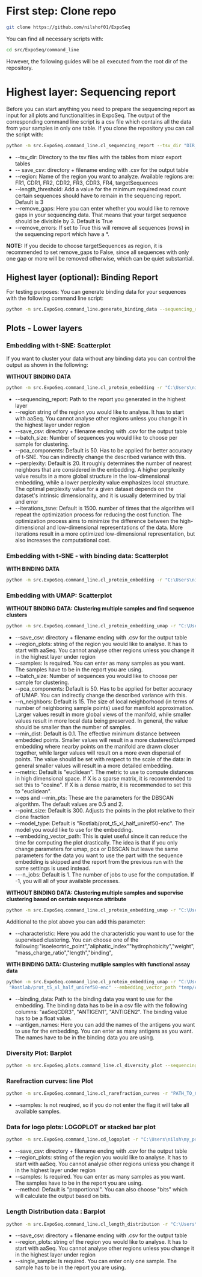 
# First step: Clone repo

```bash
git clone https://github.com/nilshof01/ExpoSeq
```

You can find all necessary scripts with:

```bash
cd src/ExpoSeq/command_line
```

However, the following guides will be all executed from the root dir of the repository.


# Highest layer: Sequencing report

Before you can start anything you need to prepare the sequencing report as input for all plots and functionalities in ExpoSeq. The output of the corresponding command line script is a csv file which contains all the data from your samples in only one table. If you clone the repository you can call the script with:

```bash
python -m src.ExpoSeq.command_line.cl_sequencing_report --tsv_dir "DIR_TO_TSV_FILES" --save_csv "C:\Users\nilsh\my_projects\ExpoSeq\tmp_test\test_report.csv" --region "CDR3"

```

- --tsv_dir: Directory to the tsv files with the tables from mixcr export tables
- -- save_csv: directory + filename ending with .csv for the output table
- --region: Name of the region you want to analyze. Available regions are: FR1, CDR1, FR2, CDR2, FR3, CDR3, FR4, targetSequences
- --length_threshold: Add a value for the minimum required read count certain sequences should have to remain in the sequencing report. Default is 3
- --remove_gaps: Here you can enter whether you would like to remove gaps in your sequencing data. That means that your target sequence should be divisible by 3. Default is True
- --remove_errors: If set to True this will remove all sequences (rows) in the sequencing report which have a *.

**NOTE:** If you decide to choose targetSequences as region, it is recommended to set remove_gaps to False, since all sequences with only one gap or more will be removed otherwise, which can be quiet substantial.

## Highest layer (optional): Binding Report

For testing purposes: You can generate binding data for your sequences with the following command line script:

```bash
python -m src.ExpoSeq.command_line.generate_binding_data --sequencing_report "C:\Users\nilsh\my_projects\ExpoSeq\tmp_test\test_report.csv" --save_csv "C:\Users\nilsh\my_projects\ExpoSeq\tmp_test\binding_data_test.csv" --samples "GeneMind_TRABkit_DNA77_300ng_repl1_L01_R1_001" "GeneMind_TRABkit_DNA80_300ng_repl1_L01_R1_001"
```


## Plots - Lower layers

### Embedding with t-SNE: Scatterplot

If you want to cluster your data without any binding data you can control the output as shown in the following:

**WITHOUT BINDING DATA**

```bash
python -m src.ExpoSeq.command_line.cl_protein_embedding -r "C:\Users\nilsh\my_projects\ExpoSeq\tmp_test\test_report.csv" --save_csv "C:\Users\nilsh\my_projects\ExpoSeq\tmp_test\embedding_umap_test.csv" --region_plots "aaSeqCDR3" --samples "GeneMind_TRABkit_DNA77_300ng_repl1_L01_R1_001" "GeneMind_TRABkit_DNA80_300ng_repl1_L01_R1_001" --batch_size 100 --pca_components 50 --perplexity 25 --iterations_tsne 252 --model_type "Rostlab/prot_t5_xl_half_uniref50-enc" --embedding_vector_path "temp/current_array.npz" --eps 0.1 --min_pts 2    
```

- --sequencing_report: Path to the report you generated in the highest layer
- --region string of the region you would like to analyse. It has to start with aaSeq. You cannot analyse other regions unless you change it in the highest layer under region
- --save_csv: directory + filename ending with .csv for the output table
- --batch_size: Number of sequences you would like to choose per sample for clustering.
- --pca_components: Default is 50. Has to be applied for better accuracy of t-SNE. You can indirectly change the described variance with this.
- --perplexity: Default is 20. It roughly determines the number of nearest neighbors that are considered in the embedding. A higher perplexity value results in a more global structure in the low-dimensional embedding, while a lower perplexity value emphasizes local structure. The optimal perplexity value for a given dataset depends on the dataset's intrinsic dimensionality, and it is usually determined by trial and error
- --iterations_tsne: Default is 1500. number of times that the algorithm will repeat the optimization process for reducing the cost function. The optimization process aims to minimize the difference between the high-dimensional and low-dimensional representations of the data. More iterations result in a more optimized low-dimensional representation, but also increases the computational cost.

### Embedding with t-SNE - with binding data: Scatterplot

**WITH BINDING DATA**

```bash
python -m src.ExpoSeq.command_line.cl_protein_embedding -r "C:\Users\nilsh\my_projects\ExpoSeq\tmp_test\test_report.csv" --save_csv "C:\Users\nilsh\my_projects\ExpoSeq\tmp_test\embedding_umap_test.csv" --region_plots "aaSeqCDR3" --samples "GeneMind_TRABkit_DNA77_300ng_repl1_L01_R1_001" "GeneMind_TRABkit_DNA80_300ng_repl1_L01_R1_001" --batch_size 100 --pca_components 50 --perplexity 25 --iterations_tsne 252 --model_type "Rostlab/prot_t5_xl_half_uniref50-enc" --embedding_vector_path "temp/current_array.npz" --eps 0.1 --min_pts 2 --binding_data "C:\Users\nilsh\my_projects\ExpoSeq\tmp_test\binding_data_test.csv" --antigen_names "Antigen 1"   
```

### Embedding with UMAP: Scatterplot

**WITHOUT BINDING DATA: Clustering multiple samples and find sequence clusters**


```bash
python -m src.ExpoSeq.command_line.cl_protein_embedding_umap -r "C:\Users\nilsh\my_projects\ExpoSeq\tmp_test\test_report.csv" --save_csv "C:\Users\nilsh\my_projects\ExpoSeq\tmp_test\embedding_umap_test.csv" --region_plots "aaSeqCDR3" --samples "GeneMind_TRABkit_DNA77_300ng_repl1_L01_R1_001" "GeneMind_TRABkit_DNA80_300ng_repl1_L01_R1_001" --batch_size 100 --pca_components 50 --n_neighbors 25 --min_dist 0.1 --metric "euclidean" --eps 0.5 --min_pts 2 --point_size 300 --model_type "Rostlab/prot_t5_xl_half_uniref50-enc" --embedding_vector_path "temp/current_array.npz" --n_jobs 1
```

- --save_csv: directory + filename ending with .csv for the output table
- --region_plots: string of the region you would like to analyse. It has to start with aaSeq. You cannot analyse other regions unless you change it in the highest layer under region
- --samples: Is required. You can enter as many samples as you want. The samples have to be in the report you are using.
- --batch_size: Number of sequences you would like to choose per sample for clustering.
- --pca_components: Default is 50. Has to be applied for better accuracy of UMAP. You can indirectly change the described variance with this.
- --n_neighbors: Default is 15. The size of local neighborhood (in terms of number of neighboring sample points) used for manifold approximation. Larger values result in more global views of the manifold, while smaller values result in more local data being preserved. In general, the value should be smaller than the number of samples.
- --min_dist: Default is 0.1. The effective minimum distance between embedded points. Smaller values will result in a more clustered/clumped embedding where nearby points on the manifold are drawn closer together, while larger values will result on a more even dispersal of points. The value should be set with respect to the scale of the data: in general smaller values will result in a more detailed embedding.
- --metric: Default is "euclidean". The metric to use to compute distances in high dimensional space. If X is a sparse matrix, it is recommended to set this to "cosine". If X is a dense matrix, it is recommended to set this to "euclidean".
- --eps and --min_pts: These are the parameters for the DBSCAN algorithm. The default values are 0.5 and 2. 
- --point_size: Default is 300. Adjusts the points in the plot relative to their clone fraction
- --model_type: Default is "Rostlab/prot_t5_xl_half_uniref50-enc". The model you would like to use for the embedding. 
- --embedding_vector_path: This is quiet useful since it can reduce the time for computing the plot drastically. The idea is that if you only change parameters for umap, pca or DBSCAN but leave the same parameters for the data you want to use the part with the sequence embedding is skipped and the report from the previous run with the same settings is used instead.
- ---n_jobs: Default is 1. The number of jobs to use for the computation. If -1, you will all of your available processes.

**WITHOUT BINDING DATA: Clustering multiple samples and supervise clustering based on certain sequence attribute**

```bash
python -m src.ExpoSeq.command_line.cl_protein_embedding_umap -r "C:\Users\nilsh\my_projects\ExpoSeq\tmp_test\test_report.csv" --save_csv "C:\Users\nilsh\my_projects\ExpoSeq\tmp_test\embedding_umap_test.csv" --region_plots "aaSeqCDR3" --samples "GeneMind_TRABkit_DNA77_300ng_repl1_L01_R1_001" "GeneMind_TRABkit_DNA80_300ng_repl1_L01_R1_001" --batch_size 100 --pca_components 50 --n_neighbors 25 --min_dist 0.1 --metric "euclidean" --eps 0.5 --min_pts 2 --point_size 300 --model_type "Rostlab/prot_t5_xl_half_uniref50-enc" --embedding_vector_path "temp/current_array.npz" --n_jobs 1 --characteristic "length"
```
Additional to the plot above you can add this parameter:

- --characteristic: Here you add the characteristic you want to use for the supervised clustering. You can choose one of the following:"isoelecrtric_point","aliphatic_index""hydrophobicity","weight","mass_charge_ratio","length","binding",

**WITH BINDING DATA: Clustering mutliple samples with functional assay data**

```bash
python -m src.ExpoSeq.command_line.cl_protein_embedding_umap -r "C:\Users\nilsh\my_projects\ExpoSeq\tmp_test\test_report.csv" --save_csv "C:\Users\nilsh\my_projects\ExpoSeq\tmp_test\embedding_umap_test.csv" --region_plots "aaSeqCDR3" --samples "GeneMind_TRABkit_DNA77_300ng_repl1_L01_R1_001" "GeneMind_TRABkit_DNA80_300ng_repl1_L01_R1_001" --batch_size 100 --pca_components 50 --n_neighbors 25 --min_dist 0.1 --metric "euclidean" --eps 0.5 --min_pts 2 --point_size 300 --model_type
 "Rostlab/prot_t5_xl_half_uniref50-enc" --embedding_vector_path "temp/current_array.npz" --n_jobs 1 --binding_data "C:\Users\nilsh\my_projects\ExpoSeq\tmp_test\binding_data_test.csv" --antigen_names "Antigen 1"
```

- --binding_data: Path to the binding data you want to use for the embedding. The binding data has to be in a csv file with the following columns: "aaSeqCDR3", "ANTIGEN1", "ANTIGEN2". The binding value has to be a float value.
- --antigen_names: Here you can add the names of the antigens you want to use for the embedding. You can enter as many antigens as you want. The names have to be in the binding data you are using.


### Diversity Plot: Barplot

```bash
python -m src.ExpoSeq.plots.command_line.cl_diversity_plot --sequencing_report "PATH_TO_CSV_FILE" --region "aaSeqCDR3" --save_csv "OUTPUT_FILENAME"
```


### Rarefraction curves: line Plot

```bash
python -m src.ExpoSeq.command_line.cl_rarefraction_curves -r "PATH_TO_CSV_FILE" --region_plots "aaSeqCDR3" --save_csv "OUTPUT_FILENAME" --samples "SAMPLE_NAME1" "SAMPLE_NAME2"
```

- --samples: Is not reuqired, so if you do not enter the flag it will take all available samples.

### Data for logo plots: LOGOPLOT or stacked bar plot

```bash
python -m src.ExpoSeq.command_line.cd_logoplot -r "C:\Users\nilsh\my_projects\ExpoSeq\tmp_test\test_report.csv" --save_csv "C:\Users\nilsh\my_projects\ExpoSeq\tmp_test\logoplot_test.csv" --region_plots "aaSeqCDR3" --samples "GeneMind_TRABkit_DNA77_300ng_repl1_L01_R1_001" --method "proportional"
```

- --save_csv: directory + filename ending with .csv for the output table
- --region_plots: string of the region you would like to analyse. It has to start with aaSeq. You cannot analyse other regions unless you change it in the highest layer under region
- --samples: Is required. You can enter as many samples as you want. The samples have to be in the report you are using.
- --method: Default is "proportional". You can also choose "bits" which will calculate the output based on bits.


### Length Distribution data : Barplot

```bash
python -m src.ExpoSeq.command_line.cl_length_distribution -r "C:\Users\nilsh\my_projects\ExpoSeq\tmp_test\test_report.csv" --save_csv "C:\Users\nilsh\my_projects\ExpoSeq\tmp_test\length_distribution_test.csv" --region_plots "aaSeqCDR3" --single_sample "GeneMind_TRABkit_DNA77_300ng_repl1_L01_R1_001"
```

- --save_csv: directory + filename ending with .csv for the output table
- --region_plots: string of the region you would like to analyse. It has to start with aaSeq. You cannot analyse other regions unless you change it in the highest layer under region
- --single_sample: Is required. You can enter only one sample. The sample has to be in the report you are using.